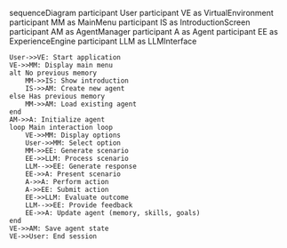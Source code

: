 sequenceDiagram
    participant User
    participant VE as VirtualEnvironment
    participant MM as MainMenu
    participant IS as IntroductionScreen
    participant AM as AgentManager
    participant A as Agent
    participant EE as ExperienceEngine
    participant LLM as LLMInterface

    User->>VE: Start application
    VE->>MM: Display main menu
    alt No previous memory
        MM->>IS: Show introduction
        IS->>AM: Create new agent
    else Has previous memory
        MM->>AM: Load existing agent
    end
    AM->>A: Initialize agent
    loop Main interaction loop
        VE->>MM: Display options
        User->>MM: Select option
        MM->>EE: Generate scenario
        EE->>LLM: Process scenario
        LLM-->>EE: Generate response
        EE->>A: Present scenario
        A->>A: Perform action
        A->>EE: Submit action
        EE->>LLM: Evaluate outcome
        LLM-->>EE: Provide feedback
        EE->>A: Update agent (memory, skills, goals)
    end
    VE->>AM: Save agent state
    VE->>User: End session